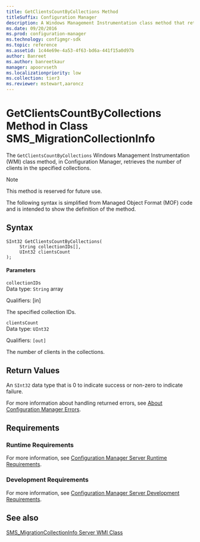 ```yaml
---
title: GetClientsCountByCollections Method
titleSuffix: Configuration Manager
description: A Windows Management Instrumentation class method that retrieves the number of clients in the specified collections.
ms.date: 09/20/2016
ms.prod: configuration-manager
ms.technology: configmgr-sdk
ms.topic: reference
ms.assetid: 1c44e69e-4a53-4f63-bd6a-441f15a0d97b
author: Banreet
ms.author: banreetkaur
manager: apoorvseth
ms.localizationpriority: low
ms.collection: tier3
ms.reviewer: mstewart,aaroncz 
---
```

# GetClientsCountByCollections Method in Class SMS_MigrationCollectionInfo
The `GetClientsCountByCollections` Windows Management Instrumentation (WMI) class method, in Configuration Manager, retrieves the number of clients in the specified collections.  

> [!NOTE]
>  This method is reserved for future use.  

 The following syntax is simplified from Managed Object Format (MOF) code and is intended to show the definition of the method.  

## Syntax  

```  
SInt32 GetClientsCountByCollections(  
     String collectionIDs[],  
     UInt32 clientsCount  
);  
```  

#### Parameters  
 `collectionIDs`  
 Data type: `String` array  

 Qualifiers: [in]  

 The specified collection IDs.  

 `clientsCount`  
 Data type: `UInt32`  

 Qualifiers: `[out]`  

 The number of clients in the collections.  

## Return Values  
 An  `SInt32` data type that is 0 to indicate success or non-zero to indicate failure.  

 For more information about handling returned errors, see [About Configuration Manager Errors](../../../../develop/core/understand/about-configuration-manager-errors.md).  

## Requirements  

### Runtime Requirements  
 For more information, see [Configuration Manager Server Runtime Requirements](../../../../develop/core/reqs/server-runtime-requirements.md).  

### Development Requirements  
 For more information, see [Configuration Manager Server Development Requirements](../../../../develop/core/reqs/server-development-requirements.md).  

## See also

[SMS_MigrationCollectionInfo Server WMI Class](../../../../develop/reference/core/migration/sms_migrationcollectioninfo-server-wmi-class.md)
